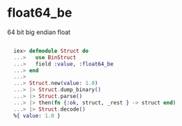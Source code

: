 # float64_be

64 bit big endian float

```elixir

  iex> defmodule Struct do
  ...>   use BinStruct
  ...>   field :value, :float64_be
  ...> end
  ...>
  ...> Struct.new(value: 1.0)
  ...> |> Struct.dump_binary()
  ...> |> Struct.parse()
  ...> |> then(fn {:ok, struct, _rest } -> struct end)
  ...> |> Struct.decode()
  %{ value: 1.0 }

```
